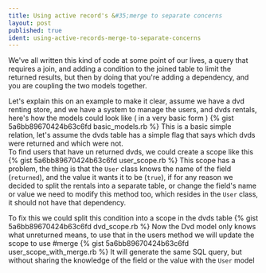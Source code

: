 ```yaml
---
title: Using active record's &#35;merge to separate concerns
layout: post
published: true
ident: using-active-records-merge-to-separate-concerns
---
```

We've all written this kind of code at some point of our lives, a query that
requires a join, and adding a condition to the joined table to limit the
returned results, but then by doing that you're adding a dependency, and you are
coupling the two models together.
<!-- more -->
Let's explain this on an example to make it clear, assume we have a dvd renting
store, and we have a system to manage the users, and dvds rentals, here's how
the models could look like ( in a very basic form )
{% gist 5a6bb89670424b63c6fd basic_models.rb %}
This is a basic simple relation, let's assume the dvds table has a simple flag
that says which dvds were returned and which were not.  
To find users that have un returned dvds, we could create a scope like this
{% gist 5a6bb89670424b63c6fd user_scope.rb %}
This scope has a problem, the thing is that the `User` class knows the name of
the field (`returned`), and the value it wants it to be (`true`), if for any
reason we decided to split the rentals into a separate table, or change the
field's name or value we need to modify this method too, which resides in the
`User` class, it should not have that dependency.

To fix this we could split this condition into a scope in the dvds table
{% gist 5a6bb89670424b63c6fd dvd_scope.rb %}
Now the Dvd model only knows what unreturned means, to use that in the users
method we will update the scope to use &#35;merge
{% gist 5a6bb89670424b63c6fd user_scope_with_merge.rb %}
It will generate the same SQL query, but without sharing the knowledge of the
field or the value with the `User` model



